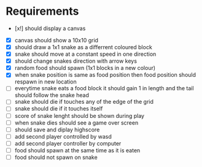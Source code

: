 # Requirements
- [x!] should display a canvas 
- [x] canvas should show a 10x10 grid 
- [x] should draw a 1x1 snake as a differrent coloured block 
- [x] snake should move at a constant speed in one direction
- [x] should change snakes direction with arrow keys 
- [x] random food should spawn (1x1 blocks in a new colour)
- [x] when snake position is same as food position then food position should respawn in new location
- [ ] everytime snake eats a food block it should gain 1 in length and the tail should follow the snake head
- [ ] snake should die if touches any of the edge of the grid 
- [ ] snake should die if it touches itself 
- [ ] score of snake lenght should be shown during play
- [ ] when snake dies should see a game over screen 
- [ ] should save and diplay highscore
- [ ] add second player controlled by wasd 
- [ ] add second player controller by computer
- [ ] food should spawn at the same time as it is eaten
- [ ] food should not spawn on snake